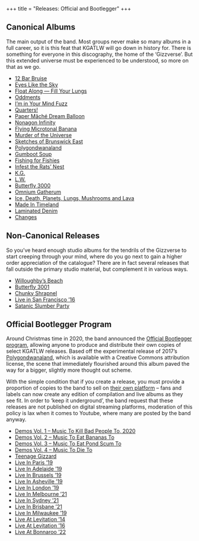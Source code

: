 +++
title = "Releases: Official and Bootlegger"
+++

## Canonical Albums

The main output of the band. Most groups never make so many albums in a full career, so it is this feat that KGATLW will go down in history for. There is something for everyone in this discography, the home of the ‘Gizzverse’. But this extended universe must be experienced to be understood, so more on that as we go.

*   [12 Bar Bruise](/releases/12-bar-bruise)
*   [Eyes Like the Sky](/releases/eyes-like-the-sky)
*   [Float Along — Fill Your Lungs](/releases/float-along-fill-your-lungs)
*   [Oddments](/releases/oddments)
*   [I’m in Your Mind Fuzz](/releases/im-in-your-mind-fuzz)
*   [Quarters!](/releases/quarters)
*   [Paper Mâché Dream Balloon](/releases/paper-mache-dream-balloon)
*   [Nonagon Infinity](/releases/nonagon-infinity)
*   [Flying Microtonal Banana](/releases/flying-microtonal-banana)
*   [Murder of the Universe](/releases/murder-of-the-universe)
*   [Sketches of Brunswick East](/releases/sketches-of-brunswick-east)
*   [Polygondwanaland](/releases/polygondwanaland)
*   [Gumboot Soup](/releases/gumboot-soup)
*   [Fishing for Fishies](/releases/fishing-for-fishies)
*   [Infest the Rats’ Nest](/releases/infest-the-rats-nest)
*   [K.G.](/releases/kg)
*   [L.W.](/releases/lw)
*   [Butterfly 3000](/releases/butterfly-3000)
*   [Omnium Gatherum](/releases/omnium-gatherium)
*   [Ice, Death, Planets, Lungs, Mushrooms and Lava](/releases/ice-death-planets-lungs-mushrooms-and-lava)
*   [Made In Timeland](/releases/made-in-timeland)
*   [Laminated Denim](/releases/laminated-denim)
*   [Changes](/releases/changes)

## Non-Canonical Releases

So you’ve heard enough studio albums for the tendrils of the Gizzverse to start creeping through your mind, where do you go next to gain a higher order appreciation of the catalogue? There are in fact several releases that fall outside the primary studio material, but complement it in various ways.

*   [Willoughby’s Beach](/releases/willoughbys-beach)
*   [Butterfly 3001](/releases/butterfly-3001)
*   [Chunky Shrapnel](/releases/chunky-shrapnel)
*   [Live in San Francisco ’16](/releases/live-in-san-francisco-2016)
*   [Satanic Slumber Party](/releases/satanic-slumber-party)

## Official Bootlegger Program

Around Christmas time in 2020, the band announced the [Official Bootlegger program](https://kinggizzardandthelizardwizard.com/bootlegger), allowing anyone to produce and distribute their own copies of select KGATLW releases. Based off the experimental release of 2017’s [Polygondwanaland](/releases/polygondwanaland), which is available with a Creative Commons attribution license, the scene that immediately flourished around this album paved the way for a bigger, slightly more thought out scheme.

With the simple condition that if you create a release, you must provide a proportion of copies to the band to sell on [their own platform](https://gizzverse.com/) – fans and labels can now create any edition of compilation and live albums as they see fit. In order to ‘keep it underground’, the band request that these releases are not published on digital streaming platforms, moderation of this policy is lax when it comes to Youtube, where many are posted by the band anyway.

*   [Demos Vol. 1 – Music To Kill Bad People To, 2020](/releases/demos-vol-1-music-to-kill-bad-people-to)
*   [Demos Vol. 2 – Music To Eat Bananas To](/releases/demos-vol-2-music-to-eat-bananas-to)
*   [Demos Vol. 3 – Music To Eat Pond Scum To](/releases/demos-vol-3-music-to-eat-pond-scum-to)
*   [Demos Vol. 4 – Music To Die To](/releases/demos-vol-4-music-to-die-to)
*   [Teenage Gizzard](/releases/teenage-gizzard)
*   [Live In Paris ’19](/releases/live-in-paris-2019)
*   [Live In Adelaide ’19](/releases/live-in-adelaide-2019)
*   [Live In Brussels ’19](/releases/live-in-brussels-2019)
*   [Live In Asheville ’19](/releases/live-in-asheville-2019)
*   [Live In London ’19](/releases/live-in-london-2019)
*   [Live In Melbourne ’21](/releases/live-in-melbourne-2019)
*   [Live In Sydney ’21](/releases/live-in-sydney-2021)
*   [Live In Brisbane ’21](/releases/live-in-brisbane-2022)
*   [Live In Milwaukee ’19](/releases/live-in-milwaukee-2019)
*   [Live At Levitation ’14](/releases/live-at-levitation-2014)
*   [Live At Levitation ’16](/releases/live-at-levitation-2016)
*   [Live At Bonnaroo ’22](/releases/live-at-bonnaroo-2022)

